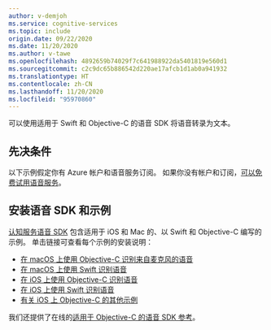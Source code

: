 ```yaml
---
author: v-demjoh
ms.service: cognitive-services
ms.topic: include
origin.date: 09/22/2020
ms.date: 11/20/2020
ms.author: v-tawe
ms.openlocfilehash: 4892659b74029f7c641988922da5401819e560d1
ms.sourcegitcommit: c2c9dc65b886542d220ae17afcb1d1ab0a941932
ms.translationtype: HT
ms.contentlocale: zh-CN
ms.lasthandoff: 11/20/2020
ms.locfileid: "95970860"
---
```

可以使用适用于 Swift 和 Objective-C 的语音 SDK 将语音转录为文本。

## <a name="prerequisites"></a>先决条件

以下示例假定你有 Azure 帐户和语音服务订阅。 如果你没有帐户和订阅，[可以免费试用语音服务](../../../overview.md#try-the-speech-service-for-free)。

## <a name="install-speech-sdk-and-samples"></a>安装语音 SDK 和示例

[认知服务语音 SDK](https://github.com/Azure-Samples/cognitive-services-speech-sdk) 包含适用于 iOS 和 Mac 的、以 Swift 和 Objective-C 编写的示例。 单击链接可查看每个示例的安装说明：

* [在 macOS 上使用 Objective-C 识别来自麦克风的语音](https://github.com/Azure-Samples/cognitive-services-speech-sdk/tree/master/quickstart/objectivec/macos/from-microphone)
* [在 macOS 上使用 Swift 识别语音](https://github.com/Azure-Samples/cognitive-services-speech-sdk/tree/master/quickstart/swift/macos/from-microphone)
* [在 iOS 上使用 Objective-C 识别语音](https://github.com/Azure-Samples/cognitive-services-speech-sdk/tree/master/quickstart/objectivec/ios/from-microphone)
* [在 iOS 上使用 Swift 识别语音](https://github.com/Azure-Samples/cognitive-services-speech-sdk/tree/master/quickstart/swift/ios/from-microphone)
* [有关 iOS 上 Objective-C 的其他示例](https://github.com/Azure-Samples/cognitive-services-speech-sdk/tree/master/samples/objective-c/ios)

我们还提供了在线的[适用于 Objective-C 的语音 SDK 参考](https://docs.microsoft.com/objectivec/cognitive-services/speech/)。
